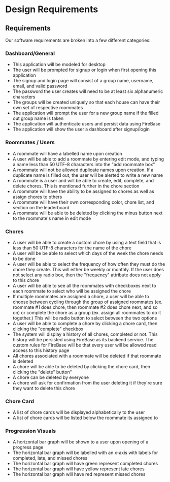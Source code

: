 
# Design Requirements

## Requirements

Our software requirements are broken into a few different categories:

### Dashboard/General

* This application will be modeled for desktop
* The user will be prompted for signup or login when first opening this application
* The signup and login page will consist of a group name, username, email, and valid password
* The password the user creates will need to be at least six alphanumeric characters
* The groups will be created uniquely so that each house can have their own set of respective roommates
* The application will prompt the user for a new group name if the filled out group name is taken
* The application will authenticate users and persist data using FireBase
* The application will show the user a dashboard after signup/login

### Roommates / Users

* A roommate will have a labelled name upon creation
* A user will be able to add a roommate by entering edit mode, and typing a name less than 50 UTF-8 characters into the "add roommate box"
* A roommate will not be allowed duplicate names upon creation. If a duplicate name is filled out, the user will be alerted to write a new name
* A roommate is a user and will be able to create, edit, complete, and delete chores. This is mentioned further in the chore section
* A roommate will have the ability to be assigned to chores as well as assign chores to others
* A roommate will have their own corresponding color, chore list, and section on the leaderboard
* A roommate will be able to be deleted by clicking the minus button next to the roommate's name in edit mode

### Chores

* A user will be able to create a custom chore by using a text field that is less than 50 UTF-8 characters for the name of the chore
* A user will be be able to select which days of the week the chore needs to be done
* A user will be able to select the frequency of how often they must do the chore they create. This will either be weekly or monthly. If the user does not select any radio box, then the "frequency" attribute does not apply to this chore
* A user will be able to see all the roommates with checkboxes next to each roommate to select who will be assigned the chore
* If multiple roommates are assigned a chore, a user will be able to choose between cycling through the group of assigned roommates (ex. roommate #1 does chore, then roommate #2 does chore next, and so on) or complete the chore as a group (ex. assign all roommates to do it together.) This will be radio button to select between the two options
* A user will be able to complete a chore by clicking a chore card, then clicking the "complete" checkbox
* The system will display a history of all chores, completed or not. This history will be persisted using FireBase as its backend service. The custom rules for FireBase will be that every user will be allowed read access to this history page
* All chores associated with a roommate will be deleted if that roommate is deleted
* A chore will be able to be deleted by clicking the chore card, then clicking the "delete" button"
* A chore can be deleted by everyone
* A chore will ask for confirmation from the user deleting it if they're sure they want to delete this chore

### Chore Card

* A list of chore cards will be displayed alphabetically to the user
* A list of chore cards will be listed below the roommate its assigned to

### Progression Visuals

* A horizontal bar graph will be shown to a user upon opening of a progress page
* The horizontal bar graph will be labelled with an x-axis with labels for completed, late, and missed chores
* The horizontal bar graph will have green represent completed chores
* The horizontal bar graph will have yellow represent late chores
* The horizontal bar graph will have red represent missed chores
